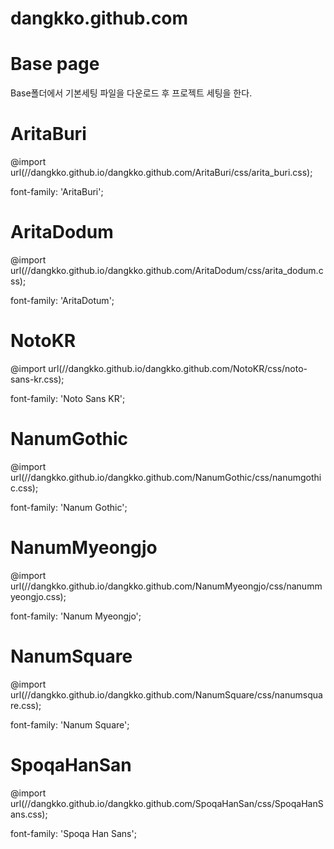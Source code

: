 # dangkko.github.com
# Base page
Base폴더에서 기본세팅 파일을 다운로드 후 프로젝트 세팅을 한다.
# 

# AritaBuri
@import url(//dangkko.github.io/dangkko.github.com/AritaBuri/css/arita_buri.css);

font-family: 'AritaBuri';

# AritaDodum
@import url(//dangkko.github.io/dangkko.github.com/AritaDodum/css/arita_dodum.css);

font-family: 'AritaDotum';

# NotoKR
@import url(//dangkko.github.io/dangkko.github.com/NotoKR/css/noto-sans-kr.css);

font-family: 'Noto Sans KR';

# NanumGothic
@import url(//dangkko.github.io/dangkko.github.com/NanumGothic/css/nanumgothic.css);

font-family: 'Nanum Gothic';

# NanumMyeongjo
@import url(//dangkko.github.io/dangkko.github.com/NanumMyeongjo/css/nanummyeongjo.css);

font-family: 'Nanum Myeongjo';

# NanumSquare
@import url(//dangkko.github.io/dangkko.github.com/NanumSquare/css/nanumsquare.css);

font-family: 'Nanum Square';

# SpoqaHanSan
@import url(//dangkko.github.io/dangkko.github.com/SpoqaHanSan/css/SpoqaHanSans.css);

font-family: 'Spoqa Han Sans';

